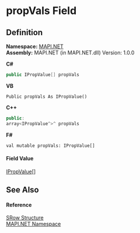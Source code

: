 # propVals Field




## Definition
**Namespace:** <a href="5bef4637-66f8-16d4-e5f4-4d0da57a1538.md">MAPI.NET</a>  
**Assembly:** MAPI.NET (in MAPI.NET.dll) Version: 1.0.0

**C#**
``` C#
public IPropValue[] propVals
```
**VB**
``` VB
Public propVals As IPropValue()
```
**C++**
``` C++
public:
array<IPropValue^>^ propVals
```
**F#**
``` F#
val mutable propVals: IPropValue[]
```



#### Field Value
<a href="2a268271-39cd-b9bd-d434-1bd1ce5d3066.md">IPropValue</a>[]

## See Also


#### Reference
<a href="eacc7e7c-7e19-0ee3-9cb2-16700d317824.md">SRow Structure</a>  
<a href="5bef4637-66f8-16d4-e5f4-4d0da57a1538.md">MAPI.NET Namespace</a>  
